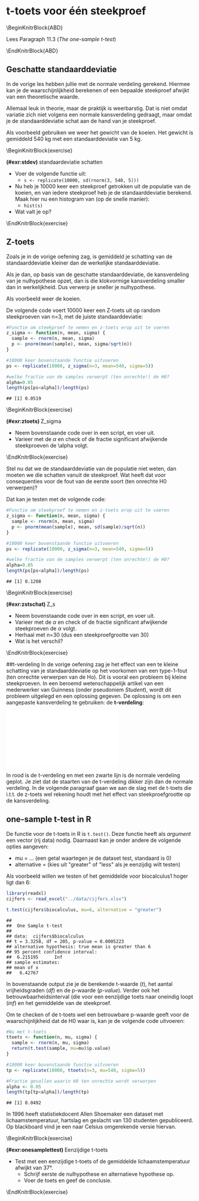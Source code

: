 # t-toets voor één steekproef

\BeginKnitrBlock{ABD}<div class="ABD">
Lees Paragraph 11.3 (*The one-sample t-test*)
</div>\EndKnitrBlock{ABD}

## Geschatte standaarddeviatie
In de vorige les hebben jullie met de normale verdeling gerekend.
Hiermee kan je de waarschijnlijkheid berekenen of een bepaalde steekproef afwijkt van een theoretische waarde.

Allemaal leuk in theorie, maar de praktijk is weerbarstig.
Dat is niet omdat variatie zich niet volgens een normale kansverdeling gedraagt, maar omdat je de standaarddeviatie schat aan de hand van je steekproef.

Als voorbeeld gebruiken we weer het gewicht van de koeien.
Het gewicht is gemiddeld 540 kg met een standaarddeviatie van 5 kg.



\BeginKnitrBlock{exercise}<div class="exercise"><span class="exercise" id="exr:stdev"><strong>(\#exr:stdev) </strong></span>standaardeviatie schatten

* Voer de volgende functie uit:
    * `s <- replicate(10000, sd(rnorm(3, 540, 5)))`
* Nu heb je 10000 keer een steekproef getrokken uit de populatie van de koeien, en van iedere steekproef heb je de standaarddeviatie berekend. Maak hier nu een histogram van (op de snelle manier):
    * `hist(s)`
* Wat valt je op?
</div>\EndKnitrBlock{exercise}

## Z-toets
Zoals je in de vorige oefening zag, is gemiddeld je schatting van de standaarddeviatie kleiner dan de werkelijke standaarddeviatie.

Als je dan, op basis van de geschatte standaarddeviatie, de kansverdeling van je nulhypothese opzet, dan is die klokvormige kansverdeling smaller dan in werkelijkheid.
Dus verwerp je sneller je nulhypothese.

Als voorbeeld weer de koeien.

De volgende code voert 10000 keer een Z-toets uit op random steekproeven van n=3, met de juiste standaarddeviatie:


```r
#Functie om steekproef te nemen en z-toets erop uit te voeren
z_sigma <- function(n, mean, sigma) {
  sample <- rnorm(n, mean, sigma)
  p <- pnorm(mean(sample), mean, sigma/sqrt(n))
}

#10000 keer bovenstaande functie uitvoeren
ps <- replicate(10000, z_sigma(n=3, mean=540, sigma=5))

#welke fractie van de samples verwerpt (ten onrechte!) de H0?
alpha=0.05
length(ps[ps<alpha])/length(ps)
```

```
## [1] 0.0519
```

\BeginKnitrBlock{exercise}<div class="exercise"><span class="exercise" id="exr:ztoets"><strong>(\#exr:ztoets) </strong></span>Z_sigma

* Neem bovenstaande code over in een script, en voer uit.
* Varieer met de $\alpha$ en check of de fractie significant afwijkende steekproeven de \alpha volgt.
</div>\EndKnitrBlock{exercise}


Stel nu dat we de standaarddeviatie van de populatie niet weten, dan moeten we die schatten vanuit de steekproef.
Wat heeft dat voor consequenties voor de fout van de eerste soort (ten onrechte H0 verwerpen)?

Dat kan je testen met de volgende code:


```r
#Functie om steekproef te nemen en z-toets erop uit te voeren
z_sigma <- function(n, mean, sigma) {
  sample <- rnorm(n, mean, sigma)
  p <- pnorm(mean(sample), mean, sd(sample)/sqrt(n))
}

#10000 keer bovenstaande functie uitvoeren
ps <- replicate(10000, z_sigma(n=3, mean=540, sigma=5))

#welke fractie van de samples verwerpt (ten onrechte!) de H0?
alpha=0.05
length(ps[ps<alpha])/length(ps)
```

```
## [1] 0.1208
```

\BeginKnitrBlock{exercise}<div class="exercise"><span class="exercise" id="exr:zstschat"><strong>(\#exr:zstschat) </strong></span>Z_s

* Neem bovenstaande code over in een script, en voer uit.
* Varieer met de $\alpha$ en check of de fractie significant afwijkende steekproeven de $\alpha$ volgt.
* Herhaal met n=30 (dus een steekproefgrootte van 30)
* Wat is het verschil?
</div>\EndKnitrBlock{exercise}

##t-verdeling
In de vorige oefening zag je het effect van een te kleine schatting van je standaarddeviatie op het voorkomen van een type-1-fout (ten onrechte verwerpen van de Ho).
Dit is vooral een probleem bij kleine steekproeven.
In een beroemd wetenschappelijk artikel van een mederwerker van Guinness (onder pseudoniem *Student*), wordt dit probleem uitgelegd en een oplossing gegeven.
De oplossing is om een aangepaste kansverdeling te gebruiken: de **t-verdeling**:

![]([04]_one_sample_T-test_files/figure-latex/unnamed-chunk-4-1.pdf)<!-- --> 

In rood is de t-verdeling en met een zwarte lijn is de normale verdeling geplot.
Je ziet dat de staarten van de t-verdeling dikker zijn dan de normale verdeling.
In de volgende paragraaf gaan we aan de slag met de t-toets die i.t.t. de z-toets wel rekening houdt met het effect van steekproefgrootte op de kansverdeling.

## one-sample t-test in R
De functie voor de t-toets in R is `t.test()`.
Deze functie heeft als *argument* een vector (rij data) nodig.
Daarnaast kan je onder andere de volgende opties aangeven:

* mu = ... (een getal waartegen je de dataset test, standaard is 0)
* alternative = (kies uit "greater" of "less" als je eenzijdig wilt testen)


Als voorbeeld willen we testen of het gemiddelde voor biocalculus1 hoger ligt dan 6:


```r
library(readxl)
cijfers <- read_excel("../data/cijfers.xlsx")
```



```r
t.test(cijfers$biocalculus, mu=6, alternative = "greater")
```

```
## 
## 	One Sample t-test
## 
## data:  cijfers$biocalculus
## t = 3.3258, df = 205, p-value = 0.0005223
## alternative hypothesis: true mean is greater than 6
## 95 percent confidence interval:
##  6.215195      Inf
## sample estimates:
## mean of x 
##   6.42767
```

In bovenstaande output zie je de berekende t-waarde (*t*), het aantal vrijheidsgraden (*df*) en de p-waarde (*p-value*).
Verder ook het betrouwbaarheidsinterval (die voor een eenzijdige toets naar oneindig loopt (*inf*) en het gemiddelde van de steekproef.

Om te checken of de t-toets wel een betrouwbare p-waarde geeft voor de waarschijnlijkheid dat de H0 waar is, kan je de volgende code uitvoeren:


```r
#Nu met t-toets
ttoets <- function(n, mu, sigma) {
  sample <- rnorm(n, mu, sigma)
  return(t.test(sample, mu=mu)$p.value)
}

#10000 keer bovenstaande functie uitvoeren
tp <- replicate(10000, ttoets(n=3, mu=540, sigma=5)) 

#Fractie gevallen waarin H0 ten onrechte wordt verworpen
alpha <- 0.05
length(tp[tp<alpha])/length(tp)
```

```
## [1] 0.0492
```


In 1996 heeft statistiekdocent Allen Shoemaker een dataset met lichaamstemperatuur, hartslag en geslacht van 130 studenten gepubliceerd.
Op blackboard vind je een naar Celsius omgerekende versie hiervan.

\BeginKnitrBlock{exercise}<div class="exercise"><span class="exercise" id="exr:onesamplettest"><strong>(\#exr:onesamplettest) </strong></span>Eenzijdige t-toets

* Test met een eenzijdige t-toets of de gemiddelde lichaamstemperatuur afwijkt van 37°.
    * Schrijf eerste de nulhypothese en alternatieve hypothese op.
    * Voer de toets en geef de conclusie.
</div>\EndKnitrBlock{exercise}
